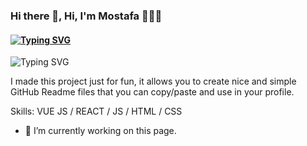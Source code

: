 ### Hi there 👋, Hi, I'm Mostafa 👩🏾‍💻
#### [![Typing SVG](https://readme-typing-svg.demolab.com?font=Fira+Code&pause=1000&width=435&lines=Front-End+web+developer)](https://git.io/typing-svg)
![[![Typing SVG](https://readme-typing-svg.demolab.com?font=Fira+Code&pause=1000&width=435&lines=Front-End+web+developer)](https://git.io/typing-svg)](https://user-images.githubusercontent.com/63050133/156676671-d5b2e362-97d4-4404-9447-dd71ddfea82f.gif)

I made this project just for fun, it allows you to create nice and simple GitHub Readme files that you can copy/paste and use in your profile.

Skills: VUE JS / REACT / JS / HTML / CSS

- 🔭 I’m currently working on this page. 





